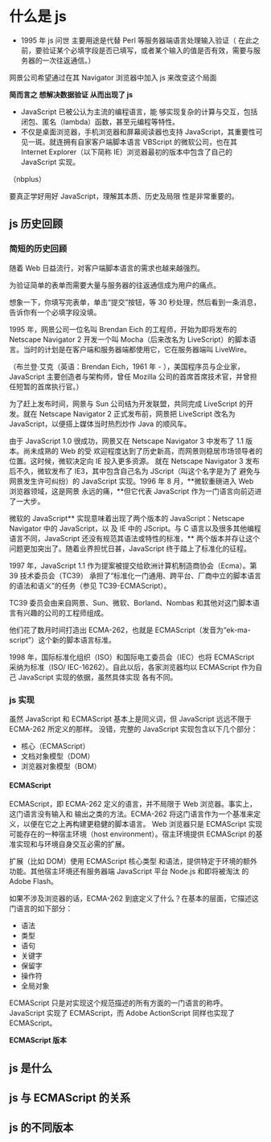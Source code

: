 # 什么是 js

- 1995 年 js 问世 主要用途是代替 Perl 等服务器端语言处理输入验证（ 在此之前，要验证某个必填字段是否已填写，或者某个输入的值是否有效，需要与服务器的一次往返通信。）

网景公司希望通过在其 Navigator 浏览器中加入 js 来改变这个局面

**简而言之 想解决数据验证 从而出现了 js**

- JavaScript 已被公认为主流的编程语言，能
  够实现复杂的计算与交互，包括闭包、匿名（lambda）函数，甚至元编程等特性。
- 不仅是桌面浏览器，手机浏览器和屏幕阅读器也支持 JavaScript，其重要性可见一斑。就连拥有自家客户端脚本语言 VBScript 的微软公司，也在其 Internet Explorer（以下简称 IE）浏览器最初的版本中包含了自己的 JavaScript 实现。

（nbplus）

要真正学好用好 JavaScript，理解其本质、历史及局限
性是非常重要的。

## js 历史回顾

### 简短的历史回顾

随着 Web 日益流行，对客户端脚本语言的需求也越来越强烈。

为验证简单的表单而需要大量与服务器的往返通信成为用户的痛点。

想象一下，你填写完表单，单击“提交”按钮，等 30 秒处理，然后看到一条消息，告诉你有一个必填字段没填。

1995 年，网景公司一位名叫 Brendan Eich 的工程师，开始为即将发布的 Netscape Navigator 2 开发一个叫 Mocha（后来改名为 LiveScript）的脚本语言。当时的计划是在客户端和服务器端都使用它，它在服务器端叫 LiveWire。

（布兰登·艾克（英语：Brendan Eich，1961 年 - ），美国程序员与企业家，JavaScript 主要创造者与架构师，曾任 Mozilla 公司的首席首席技术官，并曾担任短暂的首席执行官。）

为了赶上发布时间，网景与 Sun 公司结为开发联盟，共同完成 LiveScript 的开发。就在 Netscape Navigator 2 正式发布前，网景把 LiveScript 改名为 JavaScript，以便搭上媒体当时热烈炒作 Java 的顺风车。

由于 JavaScript 1.0 很成功，网景又在 Netscape Navigator 3 中发布了 1.1 版本。尚未成熟的 Web 的受
欢迎程度达到了历史新高，而网景则稳居市场领导者的位置。这时候，微软决定向 IE 投入更多资源。
就在 Netscape Navigator 3 发布后不久，微软发布了 IE3，其中包含自己名为 JScript（叫这个名字是为了
避免与网景发生许可纠纷）的 JavaScript 实现。1996 年 8 月，**微软重磅进入 Web 浏览器领域，这是网景
永远的痛，**但它代表 JavaScript 作为一门语言向前迈进了一大步。

微软的 JavaScript** 实现意味着出现了两个版本的 JavaScript：Netscape Navigator 中的 JavaScript，以
及 IE 中的 JScript。与 C 语言以及很多其他编程语言不同，JavaScript 还没有规范其语法或特性的标准，**
两个版本并存让这个问题更加突出了。随着业界担忧日甚，JavaScript 终于踏上了标准化的征程。

1997 年，JavaScript 1.1 作为提案被提交给欧洲计算机制造商协会（Ecma）。第 39 技术委员会（TC39）
承担了“标准化一门通用、跨平台、厂商中立的脚本语言的语法和语义”的任务（参见 TC39-ECMAScript）。

TC39 委员会由来自网景、Sun、微软、Borland、Nombas 和其他对这门脚本语言有兴趣的公司的工程师组成。

他们花了数月时间打造出 ECMA-262，也就是 ECMAScript（发音为“ek-ma-script”）这个新的脚本语言标准。

1998 年，国际标准化组织（ISO）和国际电工委员会（IEC）也将 ECMAScript 采纳为标准（ISO/
IEC-16262）。自此以后，各家浏览器均以 ECMAScript 作为自己 JavaScript 实现的依据，虽然具体实现
各有不同。

### js 实现

虽然 JavaScript 和 ECMAScript 基本上是同义词，但 JavaScript 远远不限于 ECMA-262 所定义的那样。
没错，完整的 JavaScript 实现包含以下几个部分：

- 核心（ECMAScript）
- 文档对象模型（DOM）
- 浏览器对象模型（BOM）

#### ECMAScript

ECMAScript，即 ECMA-262 定义的语言，并不局限于 Web 浏览器。事实上，这门语言没有输入和
输出之类的方法。ECMA-262 将这门语言作为一个基准来定义，以便在它之上再构建更稳健的脚本语言。
Web 浏览器只是 ECMAScript 实现可能存在的一种宿主环境（host environment）。宿主环境提供
ECMAScript 的基准实现和与环境自身交互必需的扩展。

扩展（比如 DOM）使用 ECMAScript 核心类型
和语法，提供特定于环境的额外功能。其他宿主环境还有服务器端 JavaScript 平台 Node.js 和即将被淘汰
的 Adobe Flash。

如果不涉及浏览器的话，ECMA-262 到底定义了什么？在基本的层面，它描述这门语言的如下部分：

- 语法
- 类型
- 语句
- 关键字
- 保留字
- 操作符
- 全局对象

ECMAScript 只是对实现这个规范描述的所有方面的一门语言的称呼。JavaScript 实现了
ECMAScript，而 Adobe ActionScript 同样也实现了 ECMAScript。

**ECMAScript 版本**

## js 是什么

## js 与 ECMAScript 的关系

## js 的不同版本
